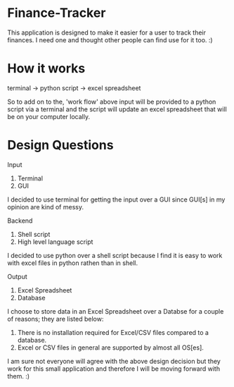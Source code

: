 # Finance-Tracker
This application is designed to make it easier for a user to track their finances. I need one and thought other people can find use for it too. :) 

# How it works

terminal -> python script -> excel spreadsheet

So to add on to the, 'work flow' above input will be provided to a python script via a terminal and the script will update an excel spreadsheet that will be on your computer locally.

# Design Questions

Input
1. Terminal
2. GUI

I decided to use terminal for getting the input over a GUI since GUI[s] in my opinion are kind of messy. 

Backend
1. Shell script
2. High level language script

I decided to use python over a shell script because I find it is easy to work with excel files in python rathen than in shell.

Output
1. Excel Spreadsheet
2. Database

I choose to store data in an Excel Spreadsheet over a Databse for a couple of reasons; they are listed below:
1. There is no installation required for Excel/CSV files compared to a database.
2. Excel or CSV files in general are supported by almost all OS[es].

I am sure not everyone will agree with the above design decision but they work for this small application and therefore I will be moving forward with them. :)
